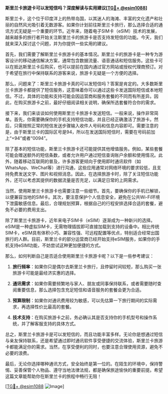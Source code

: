 **斯里兰卡旅遊卡可以发短信吗？深度解读与实用建议[[TG💪+ @esim1088](https://t.me/s/esim1088)]**

斯里兰卡，这个位于印度洋上的热带岛国，以其迷人的海滩、丰富的文化遗产和壮丽的自然风光吸引着无数游客。如果你计划前往斯里兰卡旅行，那么选择合适的通讯方式无疑是一个重要的环节。近年来，随着电子SIM卡（eSIM）技术的发展，越来越多的旅行者开始关注斯里兰卡的旅游卡是否支持发短信的功能。今天，我们就来深入探讨这个问题，并为你提供一些实用的建议。

首先，我们需要了解斯里兰卡旅游卡的基本情况。斯里兰卡的旅游卡是一种专为游客设计的移动通信解决方案，通常包含数据流量、语音通话和短信服务。这些卡可以在抵达斯里兰卡后购买，也可以提前在国内通过官方网站或授权代理商预订。对于希望在旅行中保持联系的游客来说，旅游卡无疑是一个方便的选择。

那么，问题来了：斯里兰卡旅游卡真的可以发短信吗？答案是肯定的。大多数斯里兰卡旅游卡都提供了短信服务，这意味着你可以通过这些卡发送国际短信或本地短信。不过，具体的功能和支持可能会因运营商和服务套餐的不同而有所差异。因此，在购买旅游卡之前，最好仔细阅读相关说明，确保所选套餐符合你的需求。

接下来，我们来谈谈如何使用斯里兰卡旅游卡发送短信。一般来说，操作非常简单。首先，你需要确保你的手机支持短信功能，并且已经正确激活了旅游卡。然后，只需按照正常的短信发送步骤输入收件人号码和信息内容即可。需要注意的是，由于斯里兰卡的国际区号是94，所以在发送国际短信时，需要在号码前加上“+94”或者“0094”。

除了基本的短信功能，斯里兰卡旅游卡还可能提供其他增值服务。例如，某些套餐可能会赠送额外的短信条数，或者允许用户通过短信查询账户余额和使用情况。此外，随着移动互联网的普及，许多游客更倾向于使用即时通讯软件（如WhatsApp、WeChat等）进行沟通，这些应用通常对网络环境的要求较低，且支持免费发送文字、图片和视频消息。因此，在选择旅游卡时，除了关注短信功能外，还可以考虑其提供的数据流量是否充足，以满足日常的上网需求。

当然，使用斯里兰卡旅游卡也需要注意一些细节。首先，要确保你的手机已解锁，以便兼容当地的SIM卡。其次，要注意保护个人信息安全，避免在公共Wi-Fi环境下泄露敏感信息。最后，合理规划预算，根据自己的行程安排选择合适的套餐，避免不必要的费用支出。

除了斯里兰卡旅游卡，近年来电子SIM卡（eSIM）逐渐成为一种新兴的选择。eSIM是一种虚拟SIM卡，无需物理插拔即可直接加载到支持的设备中。相比传统SIM卡，eSIM具有体积小巧、兼容性强、可远程配置等优点，特别适合经常出国旅行的人群。目前，斯里兰卡的部分运营商已经开始支持eSIM服务，如果你的手机支持eSIM功能，不妨尝试这种更加便捷的方式。

那么，如何判断自己是否适合使用斯里兰卡旅游卡呢？以下是一些参考建议：

1. **旅行频率**：如果你只是偶尔去斯里兰卡旅行，且停留时间较短，那么购买一张旅游卡可能是最经济实惠的选择。
   
2. **通讯需求**：如果你需要频繁地与家人、朋友或同事保持联系，或者需要随时查阅重要信息，那么选择包含充足短信和语音服务的套餐会更为合适。

3. **预算限制**：如果你对通讯费用较为敏感，可以先估算一下旅行期间的实际需求，再选择性价比最高的套餐。

4. **技术支持**：在购买旅游卡之前，务必确认其是否支持你的手机型号和操作系统，并了解客服支持的具体方式。

总之，斯里兰卡旅游卡是可以发短信的，而且功能丰富多样。无论你是想通过短信与亲友保持联系，还是希望通过即时通讯软件享受便捷的交流体验，斯里兰卡旅游卡都能满足你的需求。当然，在享受便利的同时，也要注意合理使用资源，避免不必要的浪费。

最后，无论你选择哪种通讯方式，安全始终是第一位的。在陌生的环境中，保持警惕、妥善保管个人物品、遵守当地法律法规，都是确保旅途愉快的重要前提。希望这篇文章能帮助你在斯里兰卡的旅程中畅行无阻！

[[TG💪+ @esim1088](https://t.me/s/esim1088) ![Image](https://i.postimg.cc/4NQfJmqS/Snipaste-2025-05-13-00-14-12.png)]
